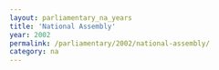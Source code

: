 ```yaml
---
layout: parliamentary_na_years
title: 'National Assembly'
year: 2002
permalink: /parliamentary/2002/national-assembly/
category: na
---
```


